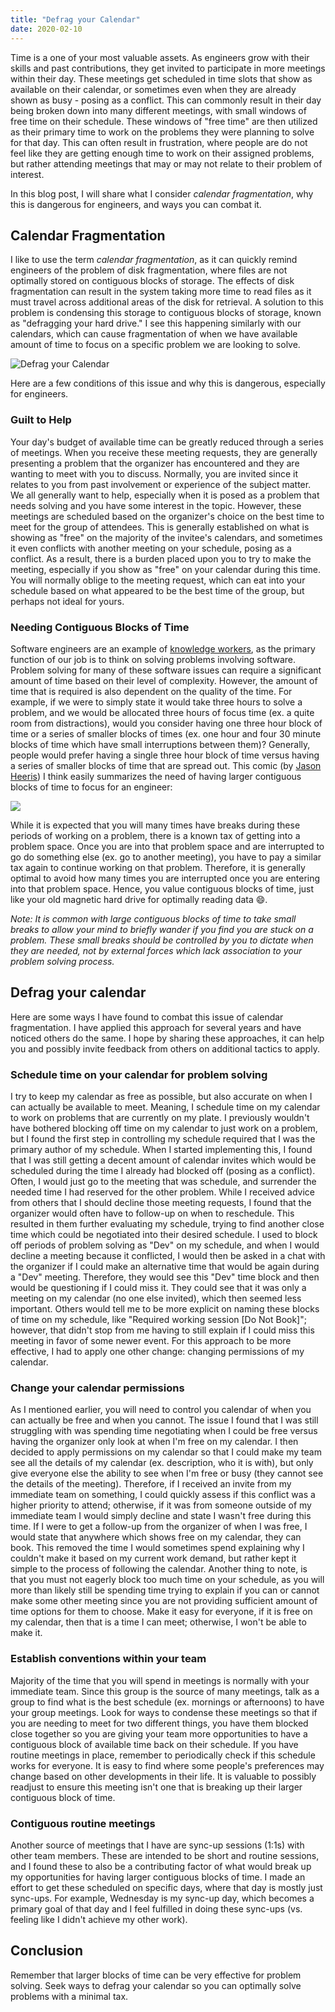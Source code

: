 ```yaml
---
title: "Defrag your Calendar"
date: 2020-02-10
---
```


Time is a one of your most valuable assets. As engineers grow with their skills and past contributions, they get invited to participate in more meetings within their day. These meetings get scheduled in time slots that show as available on their calendar, or sometimes even when they are already shown as busy - posing as a conflict. This can commonly result in their day being broken down into many different meetings, with small windows of free time on their schedule. These windows of "free time" are then utilized as their primary time to work on the problems they were planning to solve for that day. This can often result in frustration, where people are do not feel like they are getting enough time to work on their assigned problems, but rather attending meetings that may or may not relate to their problem of interest.

In this blog post, I will share what I consider _calendar fragmentation_, why this is dangerous for engineers, and ways you can combat it.

## Calendar Fragmentation

I like to use the term _calendar fragmentation_, as it can quickly remind engineers of the problem of disk fragmentation, where files are not optimally stored on contiguous blocks of storage. The effects of disk fragmentation can result in the system taking more time to read files as it must travel across additional areas of the disk for retrieval. A solution to this problem is condensing this storage to contiguous blocks of storage, known as "defragging your hard drive." I see this happening similarly with our calendars, which can cause fragmentation of when we have available amount of time to focus on a specific problem we are looking to solve.

![Defrag your Calendar](/img/defrag-calendar.png)

Here are a few conditions of this issue and why this is dangerous, especially for engineers.

### Guilt to Help

Your day's budget of available time can be greatly reduced through a series of meetings. When you receive these meeting requests, they are generally presenting a problem that the organizer has encountered and they are wanting to meet with you to discuss. Normally, you are invited since it relates to you from past involvement or experience of the subject matter. We all generally want to help, especially when it is posed as a problem that needs solving and you have some interest in the topic. However, these meetings are scheduled based on the organizer's choice on the best time to meet for the group of attendees. This is generally established on what is showing as "free" on the majority of the invitee's calendars, and sometimes it even conflicts with another meeting on your schedule, posing as a conflict. As a result, there is a burden placed upon you to try to make the meeting, especially if you show as "free" on your calendar during this time. You will normally oblige to the meeting request, which can eat into your schedule based on what appeared to be the best time of the group, but perhaps not ideal for yours.

### Needing Contiguous Blocks of Time

Software engineers are an example of [knowledge workers](https://en.wikipedia.org/wiki/Knowledge_worker), as the primary function of our job is to think on solving problems involving software. Problem solving for many of these software issues can require a significant amount of time based on their level of complexity. However, the amount of time that is required is also dependent on the quality of the time. For example, if we were to simply state it would take three hours to solve a problem, and we would be allocated three hours of focus time (ex. a quite room from distractions), would you consider having one three hour block of time or a series of smaller blocks of times (ex. one hour and four 30 minute blocks of time which have small interruptions between them)? Generally, people would prefer having a single three hour block of time versus having a series of smaller blocks of time that are spread out. This comic (by [Jason Heeris](https://heeris.id.au/2013/this-is-why-you-shouldnt-interrupt-a-programmer/)) I think easily summarizes the need of having larger contiguous blocks of time to focus for an engineer:

![](https://heeris.id.au/trinkets/ProgrammerInterrupted.png)

While it is expected that you will many times have breaks during these periods of working on a problem, there is a known tax of getting into a problem space. Once you are into that problem space and are interrupted to go do something else (ex. go to another meeting), you have to pay a similar tax again to continue working on that problem. Therefore, it is generally optimal to avoid how many times you are interrupted once you are entering into that problem space. Hence, you value contiguous blocks of time, just like your old magnetic hard drive for optimally reading data 😄.

_Note: It is common with large contiguous blocks of time to take small breaks to allow your mind to briefly wander if you find you are stuck on a problem. These small breaks should be controlled by you to dictate when they are needed, not by external forces which lack association to your problem solving process._

## Defrag your calendar

Here are some ways I have found to combat this issue of calendar fragmentation. I have applied this approach for several years and have noticed others do the same. I hope by sharing these approaches, it can help you and possibly invite feedback from others on additional tactics to apply.

### Schedule time on your calendar for problem solving

I try to keep my calendar as free as possible, but also accurate on when I can actually be available to meet. Meaning, I schedule time on my calendar to work on problems that are currently on my plate. I previously wouldn't have bothered blocking off time on my calendar to just work on a problem, but I found the first step in controlling my schedule required that I was the primary author of my schedule. When I started implementing this, I found that I was still getting a decent amount of calendar invites which would be scheduled during the time I already had blocked off (posing as a conflict). Often, I would just go to the meeting that was schedule, and surrender the needed time I had reserved for the other problem. While I received advice from others that I should decline those meeting requests, I found that the organizer would often have to follow-up on when to reschedule. This resulted in them further evaluating my schedule, trying to find another close time which could be negotiated into their desired schedule. I used to block off periods of problem solving as "Dev" on my schedule, and when I would decline a meeting because it conflicted, I would then be asked in a chat with the organizer if I could make an alternative time that would be again during a "Dev" meeting. Therefore, they would see this "Dev" time block and then would be questioning if I could miss it. They could see that it was only a meeting on my calendar (no one else invited), which then seemed less important. Others would tell me to be more explicit on naming these blocks of time on my schedule, like "Required working session [Do Not Book]"; however, that didn't stop from me having to still explain if I could miss this meeting in favor of some newer event. For this approach to be more effective, I had to apply one other change: changing permissions of my calendar.

### Change your calendar permissions

As I mentioned earlier, you will need to control you calendar of when you can actually be free and when you cannot. The issue I found that I was still struggling with was spending time negotiating when I could be free versus having the organizer only look at when I'm free on my calendar. I then decided to apply permissions on my calendar so that I could make my team see all the details of my calendar (ex. description, who it is with), but only give everyone else the ability to see when I'm free or busy (they cannot see the details of the meeting). Therefore, if I received an invite from my immediate team on something, I could quickly assess if this conflict was a higher priority to attend; otherwise, if it was from someone outside of my immediate team I would simply decline and state I wasn't free during this time. If I were to get a follow-up from the organizer of when I was free, I would state that anywhere which shows free on my calendar, they can book. This removed the time I would sometimes spend explaining why I couldn't make it based on my current work demand, but rather kept it simple to the process of following the calendar. Another thing to note, is that you must not eagerly block too much time on your schedule, as you will more than likely still be spending time trying to explain if you can or cannot make some other meeting since you are not providing sufficient amount of time options for them to choose. Make it easy for everyone, if it is free on my calendar, then that is a time I can meet; otherwise, I won't be able to make it.

### Establish conventions within your team

Majority of the time that you will spend in meetings is normally with your immediate team. Since this group is the source of many meetings, talk as a group to find what is the best schedule (ex. mornings or afternoons) to have your group meetings. Look for ways to condense these meetings so that if you are needing to meet for two different things, you have them blocked close together so you are giving your team more opportunities to have a contiguous block of available time back on their schedule. If you have routine meetings in place, remember to periodically check if this schedule works for everyone. It is easy to find where some people's preferences may change based on other developments in their life. It is valuable to possibly readjust to ensure this meeting isn't one that is breaking up their larger contiguous block of time.

### Contiguous routine meetings

Another source of meetings that I have are sync-up sessions (1:1s) with other team members. These are intended to be short and routine sessions, and I found these to also be a contributing factor of what would break up my opportunities for having larger contiguous blocks of time. I made an effort to get these scheduled on specific days, where that day is mostly just sync-ups. For example, Wednesday is my sync-up day, which becomes a primary goal of that day and I feel fulfilled in doing these sync-ups (vs. feeling like I didn't achieve my other work).

## Conclusion

Remember that larger blocks of time can be very effective for problem solving. Seek ways to defrag your calendar so you can optimally solve problems with a minimal tax.
